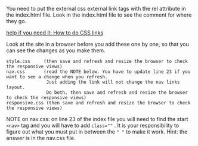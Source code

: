 You need to put the external css external link tags with the rel attribute
in the index.html file. Look in the index.html file to see the comment for where they go.

[help if you need it: How to do CSS links](http://www.w3schools.com/css/css_howto.asp)

Look at the site in a browser before you add these one by one, so that you can see the changes as you make them.

```
style.css     (then save and refresh and resize the browser to check the responsive views)
nav.css       (read the NOTE below. You have to update line 23 if you want to see a change when you refresh.
               Just adding the link will not change the nav links layout.
               Do both, then save and refresh and resize the browser to check the responsive views)
responsive.css (then save and refresh and resize the browser to check the responsive views)

```

NOTE on nav.css: on line 23 of the index file you will need to find the start ```<nav>``` tag and you will have to add ```class=""``` . It is your responsibility to figure out what you must put in between the ```" "``` to make it work.
Hint: the answer is in the nav.css file.

